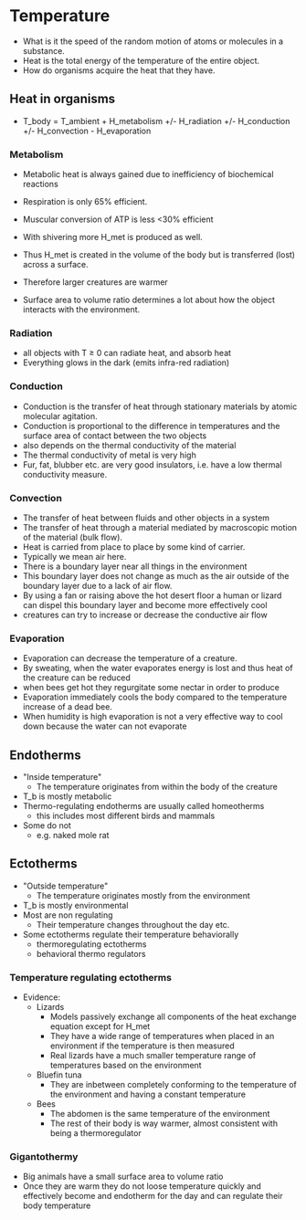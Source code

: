 # Temperature
+ What is it the speed of the random motion of atoms or molecules in a
  substance.
+ Heat is the total energy of the temperature of the entire object.
+ How do organisms acquire the heat that they have.

## Heat in organisms
+ T\_body = T\_ambient + H\_metabolism +/- H\_radiation +/- H\_conduction +/-
  H\_convection - H\_evaporation

### Metabolism
+ Metabolic heat is always gained due to inefficiency of biochemical reactions
+ Respiration is only 65% efficient.
+ Muscular conversion of ATP is less <30% efficient
+ With shivering more H\_met is produced as well.

+ Thus H\_met is created in the volume of the body but is transferred (lost)
  across a surface.
+ Therefore larger creatures are warmer
+ Surface area to volume ratio determines a lot about how the object interacts
  with the environment.

### Radiation
+ all objects with T ≥ 0 can radiate heat, and absorb heat
+ Everything glows in the dark (emits infra-red radiation)

### Conduction
+ Conduction is the transfer of heat through stationary materials by atomic
  molecular agitation.
+ Conduction is proportional to the difference in temperatures and the surface
  area of contact between the two objects
+ also depends on the thermal conductivity of the material
+ The thermal conductivity of metal is very high
+ Fur, fat, blubber etc. are very good insulators, i.e. have a low thermal
  conductivity measure.

### Convection
+ The transfer of heat between fluids and other objects in a system
+ The transfer of heat through a material mediated by macroscopic motion of the
  material (bulk flow).
+ Heat is carried from place to place by some kind of carrier.
+ Typically we mean air here.
+ There is a boundary layer near all things in the environment
+ This boundary layer does not change as much as the air outside of the boundary
  layer due to a lack of air flow.
+ By using a fan or raising above the hot desert floor a human or lizard can
  dispel this boundary layer and become more effectively cool
+ creatures can try to increase or decrease the conductive air flow

### Evaporation
+ Evaporation can decrease the temperature of a creature.
+ By sweating, when the water evaporates energy is lost and thus heat of the
  creature can be reduced
+ when bees get hot they regurgitate some nectar in order to produce
+ Evaporation immediately cools the body compared to the temperature increase of
  a dead bee.
+ When humidity is high evaporation is not a very effective way to cool down
  because the water can not evaporate

## Endotherms
+ "Inside temperature"
    + The temperature originates from within the body of the creature
+ T\_b is mostly metabolic
+ Thermo-regulating endotherms are usually called homeotherms
    + this includes most different birds and mammals
+ Some do not
    + e.g. naked mole rat

## Ectotherms
+ "Outside temperature"
    + The temperature originates mostly from the environment
+ T\_b is mostly environmental
+ Most are non regulating
    + Their temperature changes throughout the day etc.
+ Some ectotherms regulate their temperature behaviorally
    + thermoregulating ectotherms
    + behavioral thermo regulators

### Temperature regulating ectotherms
+ Evidence:
    + Lizards
        + Models passively exchange all components of the heat exchange equation
          except for H\_met
        + They have a wide range of temperatures when placed in an environment if
          the temperature is then measured
        + Real lizards have a much smaller temperature range of temperatures based
          on the environment
    + Bluefin tuna
        + They are inbetween completely conforming to the temperature of the
          environment and having a constant temperature
    + Bees
        + The abdomen is the same temperature of the environment
        + The rest of their body is way warmer, almost consistent with being a
          thermoregulator

### Gigantothermy
+ Big animals have a small surface area to volume ratio
+ Once they are warm they do not loose temperature quickly and effectively
  become and endotherm for the day and can regulate their body temperature
